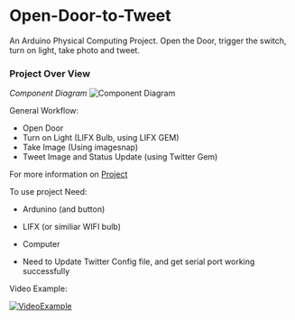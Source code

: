 # Open-Door-to-Tweet
An Arduino Physical Computing Project. Open the Door, trigger the switch, turn on light, take photo and tweet.

### Project Over View 
*Component Diagram*
![Component Diagram](http://postachio-images.s3-website-us-east-1.amazonaws.com/1c313a92-d602-436e-8304-4986bd3ecfba/c419feaf-2aec-414b-84cb-32a24fbf36b5/a729e5a2-6976-4b49-97da-8becde5198a6.jpg)

General Workflow:

- Open Door
- Turn on Light (LIFX Bulb, using LIFX GEM)
- Take Image (Using imagesnap)
- Tweet Image and Status Update (using Twitter Gem)

For more information on [Project](http://physicalcomputing.me/post/8-midterm-project)

To use project Need:
- Ardunino (and button)
- LIFX (or similiar WIFI bulb)
- Computer

- Need to Update Twitter Config file, and get serial port working successfully

Video Example:


[![VideoExample](http://img.youtube.com/watch?v=-fvdz6b-8P0/0.jpg)](https://www.youtube.com/watch?v=-fvdz6b-8P0)
